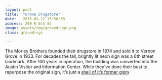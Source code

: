 ```yaml
---
layout: post
title:  "Grove Drugstore"
date:   2015-08-22 15:58:38
address: 209 E 6th St
image: assets/img/grovedrugs.png
class: grovedrugs

---
```

The Morley Brothers founded their drugstore in 1874 and sold it to Vernon Grove in 1933. For decades the tall, brightly lit neon sign was a 6th street landmark. After 100 years in operation, the building was converted into the Austin Visitor and Information Center. While they’ve done their best to repurpose the original sign, it’s just a <a href="http://cache.marriott.com/propertyimages/a/aussh/phototour/aussh_phototour85.jpg?Log=1">shell of it’s former glory</a>

